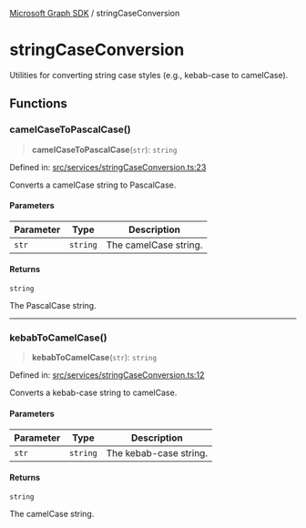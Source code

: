 [Microsoft Graph SDK](README.md) / stringCaseConversion

# stringCaseConversion

Utilities for converting string case styles (e.g., kebab-case to camelCase).

## Functions

### camelCaseToPascalCase()

> **camelCaseToPascalCase**(`str`): `string`

Defined in: [src/services/stringCaseConversion.ts:23](https://github.com/Future-Secure-AI/microsoft-graph/blob/main/src/services/stringCaseConversion.ts#L23)

Converts a camelCase string to PascalCase.

#### Parameters

| Parameter | Type | Description |
| ------ | ------ | ------ |
| `str` | `string` | The camelCase string. |

#### Returns

`string`

The PascalCase string.

***

### kebabToCamelCase()

> **kebabToCamelCase**(`str`): `string`

Defined in: [src/services/stringCaseConversion.ts:12](https://github.com/Future-Secure-AI/microsoft-graph/blob/main/src/services/stringCaseConversion.ts#L12)

Converts a kebab-case string to camelCase.

#### Parameters

| Parameter | Type | Description |
| ------ | ------ | ------ |
| `str` | `string` | The kebab-case string. |

#### Returns

`string`

The camelCase string.
